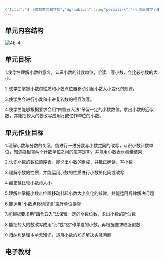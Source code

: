 ```yaml
---
{"title":"4 小数的意义和性质","dg-publish":true,"permalink":"/4 单元教学/4B 四下/4 小数的意义和性质/","dgPassFrontmatter":true,"noteIcon":""}
---
```



## 单元内容结构

![4b-4](https://r2.edui123.com/2023/04/4b-4.png)

## 单元目标

1.使学生理解小数的意义，认识小数的计数单位，会读、写小数，会比较小数的大小。

2.使学生掌握小数的性质和小数点位置移动引起小数大小变化的规律。

3.使学生会进行小数和十进复名数的相互改写。

4.使学生能够根据要求会用“四舍五入法”保留一定的小数数位，求出小数的近似数，并能把较大的数改写成用万或亿作单位的小数。

## 单元作业目标

1.理解小数与分数的关系，能进行十进分数与小数之间的改写，认识小数计数单位，知道每相邻两个计数单位之间的进率是10，并能用小数表示测量结果

2.认识小数的数位顺序表，能说出小数的组成，并能正确读、写小数

3.理解小数的性质，并能运用小数的性质进行小数的化简或改写

4.能正确比较小数的大小

5.理解并掌握小数点位置移动引起小数大小变化的规律，并能运用规律解决问题

6.能运用“小数点移动规律”进行单位换算

7.能根据要求用“四舍五入”法保留一定的小数位数，求出小数的近似数

8.能把较大的数改写成用“万”或“亿”作单位的小数，再根据要求取近似数

9.归纳和整理本单元知识，运用小数的知识解决实际问题

## 电子教材


